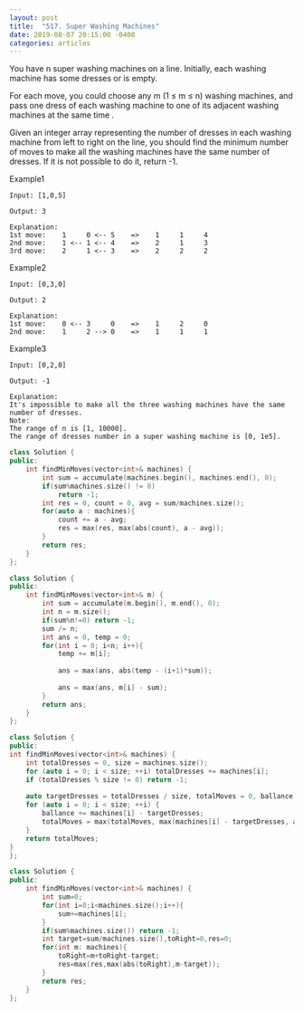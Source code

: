 ```yaml
---
layout: post
title:  "517. Super Washing Machines"
date: 2019-08-07 20:15:00 -0400
categories: articles
---
```

You have n super washing machines on a line. Initially, each washing machine has some dresses or is empty.

For each move, you could choose any m (1 ≤ m ≤ n) washing machines, and pass one dress of each washing machine to one of its adjacent washing machines at the same time .

Given an integer array representing the number of dresses in each washing machine from left to right on the line, you should find the minimum number of moves to make all the washing machines have the same number of dresses. If it is not possible to do it, return -1.

Example1
```
Input: [1,0,5]

Output: 3

Explanation: 
1st move:    1     0 <-- 5    =>    1     1     4
2nd move:    1 <-- 1 <-- 4    =>    2     1     3    
3rd move:    2     1 <-- 3    =>    2     2     2   
```
Example2
```
Input: [0,3,0]

Output: 2

Explanation: 
1st move:    0 <-- 3     0    =>    1     2     0    
2nd move:    1     2 --> 0    =>    1     1     1     
```
Example3
```
Input: [0,2,0]

Output: -1

Explanation: 
It's impossible to make all the three washing machines have the same number of dresses. 
Note:
The range of n is [1, 10000].
The range of dresses number in a super washing machine is [0, 1e5].
```

```c++
class Solution {
public:
    int findMinMoves(vector<int>& machines) {
        int sum = accumulate(machines.begin(), machines.end(), 0);
        if(sum%machines.size() != 0)
            return -1;
        int res = 0, count = 0, avg = sum/machines.size();
        for(auto a : machines){
            count += a - avg;
            res = max(res, max(abs(count), a - avg));
        }
        return res;
    }
};
```
```c++
class Solution {
public:
    int findMinMoves(vector<int>& m) {
        int sum = accumulate(m.begin(), m.end(), 0);
        int n = m.size();
        if(sum%n!=0) return -1;
        sum /= n;
        int ans = 0, temp = 0;
        for(int i = 0; i<n; i++){
            temp += m[i];
            
            ans = max(ans, abs(temp - (i+1)*sum));
            
            ans = max(ans, m[i] - sum);
        }
        return ans;
    }
};
```
```c++
class Solution {
public:
int findMinMoves(vector<int>& machines) {
    int totalDresses = 0, size = machines.size();
    for (auto i = 0; i < size; ++i) totalDresses += machines[i];
    if (totalDresses % size != 0) return -1;
    
    auto targetDresses = totalDresses / size, totalMoves = 0, ballance = 0;
    for (auto i = 0; i < size; ++i) {
        ballance += machines[i] - targetDresses;
        totalMoves = max(totalMoves, max(machines[i] - targetDresses, abs(ballance)));
    }
    return totalMoves;
}
};
```
```c++
class Solution {
public:
    int findMinMoves(vector<int>& machines) {
        int sum=0;
        for(int i=0;i<machines.size();i++){
            sum+=machines[i];
        }
        if(sum%machines.size()) return -1;
        int target=sum/machines.size(),toRight=0,res=0;
        for(int m: machines){
            toRight=m+toRight-target;
            res=max(res,max(abs(toRight),m-target));
        }
        return res;
    }
};
```